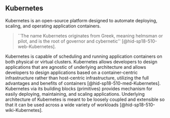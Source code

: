 Kubernetes
----------

Kubernetes is an open-source platform designed to automate deploying,
scaling, and operating application containers.

> ``The name Kubernetes originates from Greek, meaning helmsman or
> pilot, and is the root of governor and
> cybernetic'' [@hid-sp18-510-web-Kubernetes].

Kubernetes is capable of scheduling and running application containers
on both physical or virtual clusters. Kubernetes allows developers to
design applications that are agnostic of underlying architecture and
allows developers to design applications based on a container-centric
infrastructure rather than host-centric infrastructure, utilizing the
full advantages and benefits of
containers [@hid-sp18-510-med-Kubernetes]. Kubernetes via its building
blocks (primitives) provides mechanism for easily deploying,
maintaining, and scaling applications. Underlying architecture of
Kubernetes is meant to be loosely coupled and extensible so that it
can be used across a wide variety of
workloads [@hid-sp18-510-wiki-Kubernetes].
